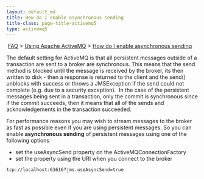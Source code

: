 ```yaml
---
layout: default_md
title: How do I enable asynchronous sending 
title-class: page-title-activemq5
type: activemq5
---
```


 [FAQ](faq) > [Using Apache ActiveMQ](using-apache-activemq) > [How do I enable asynchronous sending](how-do-i-enable-asynchronous-sending)


The default setting for ActiveMQ is that all persistent messages outside of a transaction are sent to a broker are synchronous. This means that the send method is blocked until the message is received by the broker, its then written to disk - then a response is returned to the client and the send() unblocks with success or throws a JMSException if the send could not complete (e.g. due to a security exception).  In the case of the persistent messages being sent in a transaction, only the commit is synchronous since if the commit succeeds, then it means that all of the sends and acknowledgements in the transaction succeeded.

For performance reasons you may wish to stream messages to the broker as fast as possible even if you are using persistent messages. So you can enable **asynchronous sending** of persistent messages using one of the following options

*   set the useAsyncSend property on the ActiveMQConnectionFactory
*   set the property using the URI when you connect to the broker

```
tcp://localhost:61616?jms.useAsyncSend=true
```
